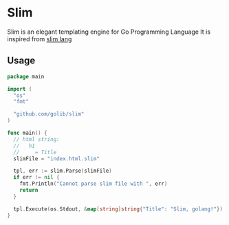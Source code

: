 # Slim

Slim is an elegant templating engine for Go Programming Language
It is inspired from [slim lang](https://github.com/slim-template/slim)

## Usage

```go
package main

import (
  "os"
  "fmt"

  "github.com/golib/slim"
)

func main() {
  // html string:
  //   h1
  //     = Title
  slimFile = "index.html.slim"

  tpl, err := slim.Parse(slimFile)
  if err != nil {
    fmt.Println("Cannot parse slim file with ", err)
    return
  }

  tpl.Execute(os.Stdout, &map[string]string{"Title": "Slim, golang!"})
}
```
